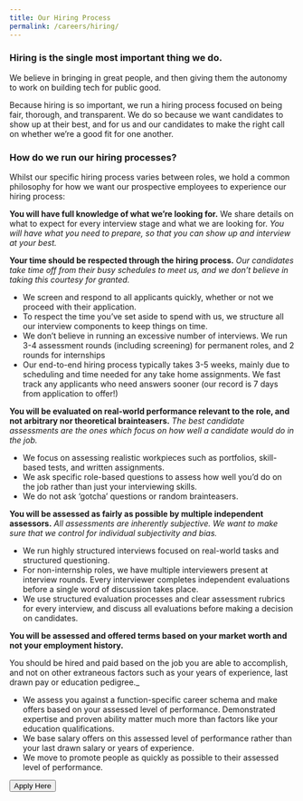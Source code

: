 ```yaml
---
title: Our Hiring Process
permalink: /careers/hiring/
---
```

### Hiring is the single most important thing we do.
We believe in bringing in great people, and then giving them the autonomy to work on building tech for public good.

Because hiring is so important, we run a hiring process focused on being fair, thorough, and transparent. We do so because we want candidates to show up at their best, and for us and our candidates to make the right call on whether we’re a good fit for one another.

### How do we run our hiring processes?

Whilst our specific hiring process varies between roles, we hold a common philosophy for how we want our prospective employees to experience our hiring process:

**You will have full knowledge of what we’re looking for.** We share details on what to expect for every interview stage and what we are looking for. _You will have what you need to prepare, so that you can show up and interview at your best._


**Your time should be respected through the hiring process.** _Our candidates take time off from their busy schedules to meet us, and we don’t believe in taking this courtesy for granted._

*   We screen and respond to all applicants quickly, whether or not we proceed with their application.
*   To respect the time you’ve set aside to spend with us, we structure all our interview components to keep things on time.
*   We don’t believe in running an excessive number of interviews. We run 3-4 assessment rounds (including screening) for permanent roles, and 2 rounds for internships
*   Our end-to-end hiring process typically takes 3-5 weeks, mainly due to scheduling and time needed for any take home assignments. We fast track any applicants who need answers sooner (our record is 7 days from application to offer!)

**You will be evaluated on real-world performance relevant to the role, and not arbitrary nor theoretical brainteasers.** _The best candidate assessments are the ones which focus on how well a candidate would do in the job._

*   We focus on assessing realistic workpieces such as portfolios, skill-based tests, and written assignments.
*   We ask specific role-based questions to assess how well you’d do on the job rather than just your interviewing skills.
*   We do not ask ‘gotcha’ questions or random brainteasers.

**You will be assessed as fairly as possible by multiple independent assessors.** _All assessments are inherently subjective. We want to make sure that we control for individual subjectivity and bias._

*   We run highly structured interviews focused on real-world tasks and structured questioning.
*   For non-internship roles, we have multiple interviewers present at interview rounds. Every interviewer completes independent evaluations before a single word of discussion takes place.
*   We use structured evaluation processes and clear assessment rubrics for every interview, and discuss all evaluations before making a decision on candidates.

**You will be assessed and offered terms based on your market worth and not your employment history.** 

You should be hired and paid based on the job you are able to accomplish, and not on other extraneous factors such as your years of experience, last drawn pay or education pedigree.\_

*   We assess you against a function-specific career schema and make offers based on your assessed level of performance. Demonstrated expertise and proven ability matter much more than factors like your education qualifications.
*   We base salary offers on this assessed level of performance rather than your last drawn salary or years of experience.
*   We move to promote people as quickly as possible to their assessed level of performance.



<a href="http://go.gov.sg/ogp-jobs">
    <button class="bp-button is-secondary is-medium has-text-white is-uppercase search-button">
        Apply Here
    </button>
</a>
